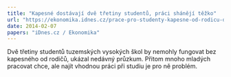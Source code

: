```yaml
---
title: "Kapesné dostávají dvě třetiny studentů, práci shánějí těžko"
url: "https://ekonomika.idnes.cz/prace-pro-studenty-kapesne-od-rodicu-dvb-/ekonomika.aspx?c=A140207_2031246_ekonomika_skr"
date: 2014-02-07
papers: "iDnes.cz / Ekonomika"
---
```


Dvě třetiny studentů tuzemských vysokých škol by nemohly fungovat bez kapesného od rodičů, ukázal nedávný průzkum. Přitom mnoho mladých pracovat chce, ale najít vhodnou práci při studiu je pro ně problém.